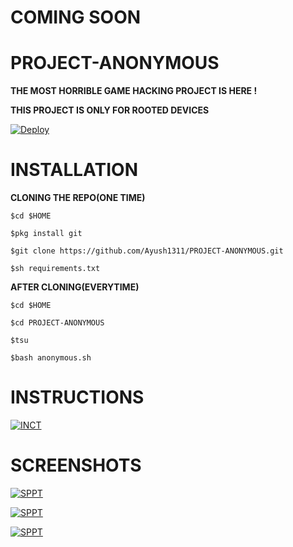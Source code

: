# COMING SOON


# PROJECT-ANONYMOUS

**THE MOST HORRIBLE GAME HACKING PROJECT IS HERE !**

**THIS PROJECT IS ONLY FOR ROOTED DEVICES**

[![Deploy](https://telegra.ph/file/7ca5bc0f3e72ac82edb1f.jpg)](https://ayush1311.github.io/PROJECT-ANONYMOUS/)

# INSTALLATION

**CLONING THE REPO(ONE TIME)**

 `$cd $HOME`
 
 `$pkg install git`

 `$git clone https://github.com/Ayush1311/PROJECT-ANONYMOUS.git`

 `$sh requirements.txt`

**AFTER CLONING(EVERYTIME)**
  
 `$cd $HOME`

 `$cd PROJECT-ANONYMOUS`

 `$tsu`

 `$bash anonymous.sh`

# INSTRUCTIONS

[![INCT](https://telegra.ph/file/d1410d93afc95075703a9.png)]()

# SCREENSHOTS

[![SPPT](https://telegra.ph/file/c1d18c72958d5125f417d.png)]()

[![SPPT](https://telegra.ph/file/1e5f3fff17e722f6fe91c.png)]()

[![SPPT](https://telegra.ph/file/5578b046968fd9cba25f3.png)]()
